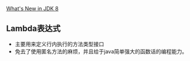 [What's New in JDK 8](https://www.oracle.com/java/technologies/javase/8-whats-new.html)

## Lambda表达式

-   主要用来定义行内执行的方法类型接口
-   免去了使用匿名方法的麻烦，并且给于java简单强大的函数话的编程能力。